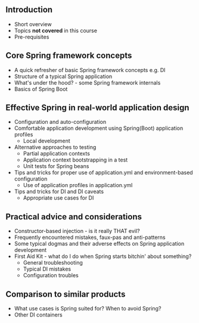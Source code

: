 ## Introduction

* Short overview
* Topics **not covered** in this course
* Pre-requisites

## Core Spring framework concepts

* A quick refresher of basic Spring framework concepts e.g. DI
* Structure of a typical Spring application
* What's under the hood? - some Spring framework internals
* Basics of Spring Boot

## Effective Spring in real-world application design

* Configuration and auto-configuration 
* Comfortable application development using Spring(Boot) application profiles
  * Local development   
* Alternative approaches to testing
  * Partial application contexts
  * Application context bootstrapping in a test
  * Unit tests for Spring beans
* Tips and tricks for proper use of application.yml and environment-based configuration
  * Use of application profiles in application.yml
* Tips and tricks for DI and DI caveats
  * Appropriate use cases for DI  

## Practical advice and considerations

* Constructor-based injection - is it really THAT evil?
* Frequently encountered mistakes, faux-pas and anti-patterns
* Some typical dogmas and their adverse effects on Spring application development 
* First Aid Kit - what do I do when Spring starts bitchin' about something?
  * General troubleshooting
  * Typical DI mistakes
  * Configuration troubles

## Comparison to similar products

* What use cases is Spring suited for? When to avoid Spring? 
* Other DI containers

